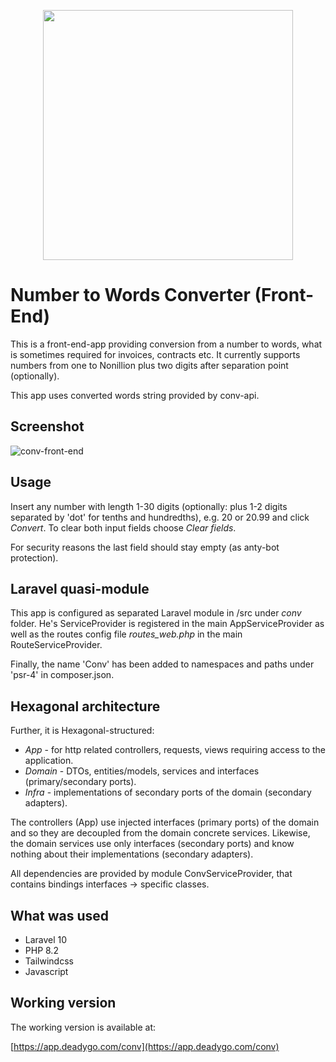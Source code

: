 <p align="center"><a href="https://laravel.com" target="_blank"><img src="https://raw.githubusercontent.com/laravel/art/master/logo-lockup/5%20SVG/2%20CMYK/1%20Full%20Color/laravel-logolockup-cmyk-red.svg" width="400"></a></p>



# Number to Words Converter (Front-End)

This is a front-end-app providing conversion from a number to words, what is sometimes required for invoices, contracts etc. It currently supports numbers from one to Nonillion plus two digits after separation point (optionally).

This app uses converted words string provided by conv-api.

## Screenshot

![conv-front-end](_docs/conv-front-end.png.gif)

## Usage
Insert any number with length 1-30 digits (optionally: plus 1-2 digits separated by 'dot' for tenths and hundredths), e.g. 20 or 20.99 and click _Convert_. To clear both input fields choose _Clear fields_.

For security reasons the last field should stay empty (as anty-bot protection).

## Laravel quasi-module
This app is configured as separated Laravel module in /src under _conv_ folder. He's ServiceProvider is registered in the main AppServiceProvider as well as the routes config file _routes_web.php_ in the main RouteServiceProvider.

Finally, the name 'Conv' has been added to namespaces and paths under 'psr-4' in composer.json.

## Hexagonal architecture
Further, it is Hexagonal-structured:
- _App_ - for http related controllers, requests, views requiring access to the application.
- _Domain_ - DTOs, entities/models, services and interfaces (primary/secondary ports).
- _Infra_ - implementations of secondary ports of the domain (secondary adapters).

The controllers (App) use injected interfaces (primary ports) of the domain and so they are decoupled from the domain concrete services.
Likewise, the domain services use only interfaces (secondary ports) and know nothing about their implementations (secondary adapters).

All dependencies are provided by module ConvServiceProvider, that contains bindings interfaces -> specific classes.

## What was used

- Laravel 10
- PHP 8.2
- Tailwindcss
- Javascript

## Working version

The working version is available at:

[https://app.deadygo.com/conv](https://app.deadygo.com/conv)
